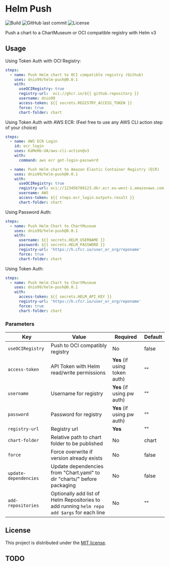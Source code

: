 # Helm Push
![Build](https://github.com/dnio99/helm-push/workflows/Build/badge.svg)
![GitHub last commit](https://img.shields.io/github/last-commit/dnio99/helm-push.svg)
![License](https://img.shields.io/github/license/dnio99/helm-push.svg?style=flat)

Push a chart to a ChartMuseum or OCI compatible registry with Helm v3

## Usage
Using Token Auth with OCI Registry:
```yaml
steps:
  - name: Push Helm chart to OCI compatible registry (Github)
    uses: dnio99/helm-push@0.0.1
    with:
      useOCIRegistry: true
      registry-url:  oci://ghcr.io/${{ github.repository }}
      username: dnio99
      access-token: ${{ secrets.REGISTRY_ACCESS_TOKEN }}
      force: true
      chart-folder: chart
```

Using Token Auth with AWS ECR: (Feel free to use any AWS CLI action step of your choice)
```yaml
steps:
  - name: AWS ECR Login
    id: ecr_login
    uses: KaMeHb-UA/aws-cli-action@v3
    with:
      command: aws ecr get-login-password

  - name: Push Helm chart to Amazon Elastic Container Registry (ECR)
    uses: dnio99/helm-push@0.0.1
    with:
      useOCIRegistry: true
      registry-url: oci://123456789123.dkr.ecr.eu-west-1.amazonaws.com
      username: AWS
      access-token: ${{ steps.ecr_login.outputs.result }}
      chart-folder: chart
```

Using Password Auth:
```yaml
steps:
  - name: Push Helm Chart to ChartMuseum
    uses: dnio99/helm-push@0.0.1
    with:
      username: ${{ secrets.HELM_USERNAME }}
      password: ${{ secrets.HELM_PASSWORD }}
      registry-url: 'https://h.cfcr.io/user_or_org/reponame'
      force: true
      chart-folder: chart
```

Using Token Auth:
```yaml
steps:
  - name: Push Helm Chart to ChartMuseum
    uses: dnio99/helm-push@0.0.1
    with:
      access-token: ${{ secrets.HELM_API_KEY }}
      registry-url: 'https://h.cfcr.io/user_or_org/reponame'
      force: true
      chart-folder: chart
```

### Parameters

| Key | Value                                                                                       | Required | Default |
| ------------- |---------------------------------------------------------------------------------------------| ------------- | ------------- |
| `useOCIRegistry` | Push to OCI compatibly registry                                                             | No | false |
| `access-token` | API Token with Helm read/write permissions                                                  | **Yes** (if using token auth) | "" |
| `username` | Username for registry                                                                       | **Yes** (if using pw auth) | "" |
| `password` | Password for registry                                                                       | **Yes** (if using pw auth) | "" |
| `registry-url` | Registry url                                                                                | **Yes** | "" |
| `chart-folder` | Relative path to chart folder to be published                                               | No | chart |
| `force` | Force overwrite if version already exists                                                   | No | false |
| `update-dependencies` | Update dependencies from "Chart.yaml" to dir "charts/" before packaging                     | No | false |
| `add-repositories` | Optionally add list of Helm Repositories to add running `helm repo add $args` for each line | No | "" |

## License

This project is distributed under the [MIT license](LICENSE.md).

## TODO
